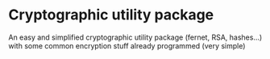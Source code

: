 # Cryptographic utility package

An easy and simplified cryptographic utility package (fernet, RSA, hashes...) with some
common encryption stuff already programmed (very simple)
